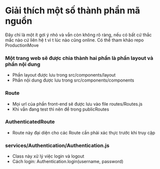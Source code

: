 # Giải thích một số thành phần mã nguồn

Đây chỉ là một ít gơi ý nhỏ và vẫn còn không rõ ràng, nếu 
có bất cứ thắc mắc nào cứ liên hệ t vì t lúc nào cũng online.
Có thể tham khảo repo ProductionMove

### Một trang web sẽ được chia thành hai phần là phần layout và phần nội dung
* Phần layout được lưu trong src/components/layout
* Phần nội dung được lưu trong src/components/components

### Route
* Mọi url của phần front-end sẽ được lưu vào file routes/Routes.js
* Khi vẫn đang test thì nên để trong publicRoutes

### AuthenticatedRoute
* Route này đại diện cho các Route cần phải xác thực trước khi truy cập

### services/Authentication/Authentication.js
* Class này xử lý việc login và logout 
* Cách login: Authentication.login(username, password)
